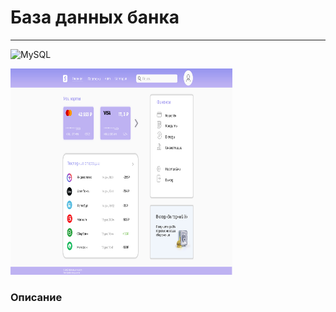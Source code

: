 # База данных банка 
---
![MySQL](https://img.shields.io/badge/mysql-%2300f.svg?style=for-the-badge&logo=mysql&logoColor=white)

<img src="assets/online_bank_ui.jpg" width="355" height="330" alt="online_bank_ui"/>

### Описание
